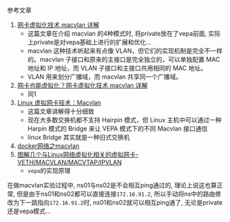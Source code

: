 参考文章

1. [网卡虚拟化技术 macvlan 详解](https://www.cnblogs.com/gdg87813/p/13355019.html)
    - 这篇文章在介绍 macvlan 的4种模式时, 将private放在了vepa前面, 实际上private是对vepa基础上进行的扩展和优化...
    - macvlan 这种技术听起来有点像 VLAN，但它们的实现机制是完全不一样的。macvlan 子接口和原来的主接口是完全独立的，可以单独配置 MAC 地址和 IP 地址，而 VLAN 子接口和主接口共用相同的 MAC 地址。
    - VLAN 用来划分广播域，而 macvlan 共享同一个广播域。
2. [网卡也能虚拟化？网卡虚拟化技术 macvlan 详解](https://www.cnblogs.com/bakari/p/10641915.html)
    - 同1
3. [Linux 虚拟网卡技术：Macvlan](https://juejin.cn/post/6844903810851143693)
    - 这篇文章讲解得十分细致
    - 现在大多数交换机都不支持 Hairpin 模式，但 Linux 主机中可以通过一种 Harpin 模式的 Bridge 来让 VEPA 模式下的不同 Macvlan 接口通信
    - linux Bridge 其实就是一种旧式交换机
5. [docker网络之macvlan](https://www.cnblogs.com/charlieroro/p/9656769.html)
6. [图解几个与Linux网络虚拟化相关的虚拟网卡-VETH/MACVLAN/MACVTAP/IPVLAN](https://blog.csdn.net/dog250/article/details/45788279)
    - `vepa`的实现原理

在做macvlan实验过程中, ns01与ns02是不会相互ping通过的, 理论上说这也算正常, 但是由于ns01和ns02都可以直接连接`172.16.91.2`, 所以手动将ns中的路由修改为下一跳指向`172.16.91.2`时, ns01和ns02就可以相互ping通了, 无论是private还是vepa模式...
